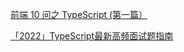 [前端 10 问之 TypeScript (第一篇）](https://zhuanlan.zhihu.com/p/234208637)

[「2022」TypeScript最新高频面试题指南](https://juejin.cn/post/7162011064819777567?searchId=202406061052020018B8C7970400EE7202)